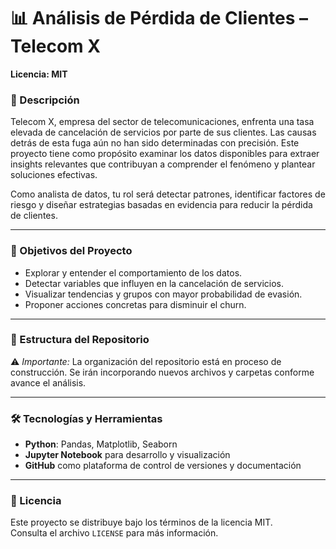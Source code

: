 

# 📊 Análisis de Pérdida de Clientes – Telecom X  
**Licencia: MIT**

### 📌 Descripción  
Telecom X, empresa del sector de telecomunicaciones, enfrenta una tasa elevada de cancelación de servicios por parte de sus clientes. Las causas detrás de esta fuga aún no han sido determinadas con precisión. Este proyecto tiene como propósito examinar los datos disponibles para extraer insights relevantes que contribuyan a comprender el fenómeno y plantear soluciones efectivas.

Como analista de datos, tu rol será detectar patrones, identificar factores de riesgo y diseñar estrategias basadas en evidencia para reducir la pérdida de clientes.

---

### 🧠 Objetivos del Proyecto  
- Explorar y entender el comportamiento de los datos.  
- Detectar variables que influyen en la cancelación de servicios.  
- Visualizar tendencias y grupos con mayor probabilidad de evasión.  
- Proponer acciones concretas para disminuir el churn.

---

### 📁 Estructura del Repositorio  
⚠️ *Importante:* La organización del repositorio está en proceso de construcción. Se irán incorporando nuevos archivos y carpetas conforme avance el análisis.

---

### 🛠️ Tecnologías y Herramientas  
- **Python**: Pandas, Matplotlib, Seaborn  
- **Jupyter Notebook** para desarrollo y visualización  
- **GitHub** como plataforma de control de versiones y documentación

---

### 📄 Licencia  
Este proyecto se distribuye bajo los términos de la licencia MIT.  
Consulta el archivo `LICENSE` para más información.
